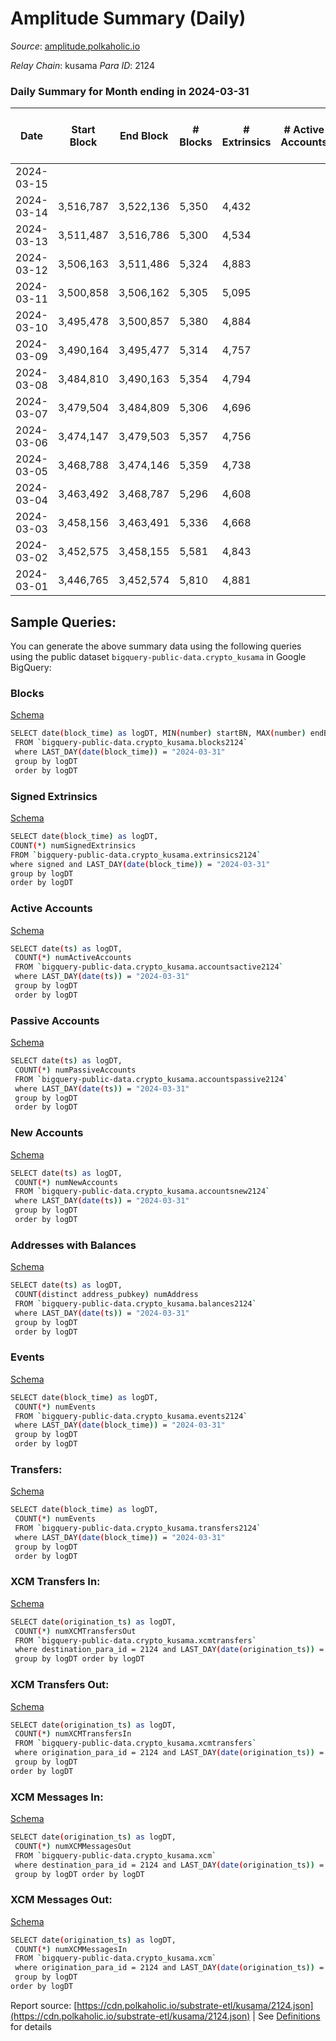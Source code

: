 # Amplitude Summary (Daily)

_Source_: [amplitude.polkaholic.io](https://amplitude.polkaholic.io)

*Relay Chain*: kusama
*Para ID*: 2124



### Daily Summary for Month ending in 2024-03-31


| Date    | Start Block | End Block | # Blocks | # Extrinsics | # Active Accounts | # Passive Accounts | # New Accounts | # Addresses | # Events  | # Transfers ($USD) | # XCM Transfers In ($USD) | # XCM Transfers Out ($USD) | # XCM In | # XCM Out | Issues |
|---------|-------------|-----------|----------|--------------|-------------------|--------------------|----------------|-------------|-----------|--------------------|---------------------------|----------------------------|----------|-----------|--------|
| 2024-03-15 |  |  |  |  |  |  |  |  |  |   |   |   |  |  |  |
| 2024-03-14 | 3,516,787 | 3,522,136 | 5,350 | 4,432 |  |  |  | 2,726 | 49,148 | 2  |   |   |  |  |  |
| 2024-03-13 | 3,511,487 | 3,516,786 | 5,300 | 4,534 |  |  |  | 2,726 | 49,508 | 3  |   |   |  |  |  |
| 2024-03-12 | 3,506,163 | 3,511,486 | 5,324 | 4,883 |  |  |  | 2,727 | 51,528 | 6  |   |   |  |  |  |
| 2024-03-11 | 3,500,858 | 3,506,162 | 5,305 | 5,095 |  |  |  | 2,727 | 52,535 | 10  |   |   |  |  |  |
| 2024-03-10 | 3,495,478 | 3,500,857 | 5,380 | 4,884 |  |  |  | 2,727 | 51,791 | 5  |   |   |  |  |  |
| 2024-03-09 | 3,490,164 | 3,495,477 | 5,314 | 4,757 |  |  |  | 2,727 | 50,782 | 10  |   |   |  |  |  |
| 2024-03-08 | 3,484,810 | 3,490,163 | 5,354 | 4,794 |  |  |  | 2,727 | 51,109 | 3  |   |   |  |  |  |
| 2024-03-07 | 3,479,504 | 3,484,809 | 5,306 | 4,696 |  |  |  | 2,727 | 50,610 | 10  |   |   |  |  |  |
| 2024-03-06 | 3,474,147 | 3,479,503 | 5,357 | 4,756 |  |  |  | 2,727 | 51,037 | 14  |   |   |  |  |  |
| 2024-03-05 | 3,468,788 | 3,474,146 | 5,359 | 4,738 |  |  |  | 2,727 | 51,042 | 11  |   |   |  |  |  |
| 2024-03-04 | 3,463,492 | 3,468,787 | 5,296 | 4,608 |  |  |  | 2,727 | 49,901 | 4  |   |   |  |  |  |
| 2024-03-03 | 3,458,156 | 3,463,491 | 5,336 | 4,668 |  |  |  | 2,727 | 50,419 | 2  |   |   |  |  |  |
| 2024-03-02 | 3,452,575 | 3,458,155 | 5,581 | 4,843 |  |  |  | 2,727 | 52,623 | 11  |   |   |  |  |  |
| 2024-03-01 | 3,446,765 | 3,452,574 | 5,810 | 4,881 |  |  |  | 2,727 | 53,881 | 6  |   |   |  |  |  |

## Sample Queries:
You can generate the above summary data using the following queries using the public dataset `bigquery-public-data.crypto_kusama` in Google BigQuery:


### Blocks 

[Schema](https://github.com/colorfulnotion/substrate-etl/blob/main/schema/blocks.json)

```bash
SELECT date(block_time) as logDT, MIN(number) startBN, MAX(number) endBN, COUNT(*) numBlocks 
 FROM `bigquery-public-data.crypto_kusama.blocks2124`  
 where LAST_DAY(date(block_time)) = "2024-03-31" 
 group by logDT 
 order by logDT
```

### Signed Extrinsics 

[Schema](https://github.com/colorfulnotion/substrate-etl/blob/main/schema/extrinsics.json)

```bash
SELECT date(block_time) as logDT, 
COUNT(*) numSignedExtrinsics 
FROM `bigquery-public-data.crypto_kusama.extrinsics2124`  
where signed and LAST_DAY(date(block_time)) = "2024-03-31" 
group by logDT 
order by logDT
```

### Active Accounts 

[Schema](https://github.com/colorfulnotion/substrate-etl/blob/main/schema/accountsactive.json)

```bash
SELECT date(ts) as logDT, 
 COUNT(*) numActiveAccounts 
 FROM `bigquery-public-data.crypto_kusama.accountsactive2124` 
 where LAST_DAY(date(ts)) = "2024-03-31" 
 group by logDT 
 order by logDT
```

### Passive Accounts 

[Schema](https://github.com/colorfulnotion/substrate-etl/blob/main/schema/accountspassive.json)

```bash
SELECT date(ts) as logDT, 
 COUNT(*) numPassiveAccounts 
 FROM `bigquery-public-data.crypto_kusama.accountspassive2124` 
 where LAST_DAY(date(ts)) = "2024-03-31" 
 group by logDT 
 order by logDT
```

### New Accounts 

[Schema](https://github.com/colorfulnotion/substrate-etl/blob/main/schema/accountsnew.json)

```bash
SELECT date(ts) as logDT, 
 COUNT(*) numNewAccounts 
 FROM `bigquery-public-data.crypto_kusama.accountsnew2124` 
 where LAST_DAY(date(ts)) = "2024-03-31" 
 group by logDT
 order by logDT
```

### Addresses with Balances 

[Schema](https://github.com/colorfulnotion/substrate-etl/blob/main/schema/balances.json)

```bash
SELECT date(ts) as logDT,
 COUNT(distinct address_pubkey) numAddress 
 FROM `bigquery-public-data.crypto_kusama.balances2124` 
 where LAST_DAY(date(ts)) = "2024-03-31" 
 group by logDT 
 order by logDT
```

### Events 

[Schema](https://github.com/colorfulnotion/substrate-etl/blob/main/schema/events.json)

```bash
SELECT date(block_time) as logDT, 
 COUNT(*) numEvents 
 FROM `bigquery-public-data.crypto_kusama.events2124` 
 where LAST_DAY(date(block_time)) = "2024-03-31" 
 group by logDT 
 order by logDT
```

### Transfers:

[Schema](https://github.com/colorfulnotion/substrate-etl/blob/main/schema/transfers.json)

```bash
SELECT date(block_time) as logDT, 
 COUNT(*) numEvents 
 FROM `bigquery-public-data.crypto_kusama.transfers2124` 
 where LAST_DAY(date(block_time)) = "2024-03-31" 
 group by logDT 
 order by logDT
```

### XCM Transfers In: 

[Schema](https://github.com/colorfulnotion/substrate-etl/blob/main/schema/xcmtransfers.json)

```bash
SELECT date(origination_ts) as logDT, 
 COUNT(*) numXCMTransfersOut 
 FROM `bigquery-public-data.crypto_kusama.xcmtransfers` 
 where destination_para_id = 2124 and LAST_DAY(date(origination_ts)) = "2024-03-31" 
 group by logDT order by logDT
```

### XCM Transfers Out: 

[Schema](https://github.com/colorfulnotion/substrate-etl/blob/main/schema/xcmtransfers.json)

```bash
SELECT date(origination_ts) as logDT, 
 COUNT(*) numXCMTransfersIn 
 FROM `bigquery-public-data.crypto_kusama.xcmtransfers` 
 where origination_para_id = 2124 and LAST_DAY(date(origination_ts)) = "2024-03-31" 
 group by logDT 
order by logDT
```

### XCM Messages In: 

[Schema](https://github.com/colorfulnotion/substrate-etl/blob/main/schema/xcm.json)

```bash
SELECT date(origination_ts) as logDT, 
 COUNT(*) numXCMMessagesOut 
 FROM `bigquery-public-data.crypto_kusama.xcm` 
 where destination_para_id = 2124 and LAST_DAY(date(origination_ts)) = "2024-03-31" 
 group by logDT order by logDT
```

### XCM Messages Out: 

[Schema](https://github.com/colorfulnotion/substrate-etl/blob/main/schema/xcm.json)

```bash
SELECT date(origination_ts) as logDT, 
 COUNT(*) numXCMMessagesIn 
 FROM `bigquery-public-data.crypto_kusama.xcm` 
 where origination_para_id = 2124 and LAST_DAY(date(origination_ts)) = "2024-03-31" 
 group by logDT 
order by logDT
```


Report source: [https://cdn.polkaholic.io/substrate-etl/kusama/2124.json](https://cdn.polkaholic.io/substrate-etl/kusama/2124.json) | See [Definitions](/DEFINITIONS.md) for details
